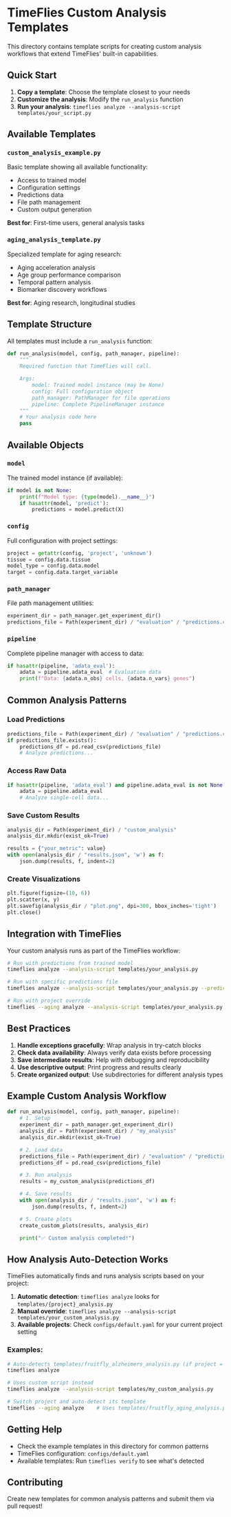 # TimeFlies Custom Analysis Templates

This directory contains template scripts for creating custom analysis workflows that extend TimeFlies' built-in capabilities.

## Quick Start

1. **Copy a template**: Choose the template closest to your needs
2. **Customize the analysis**: Modify the `run_analysis` function
3. **Run your analysis**: `timeflies analyze --analysis-script templates/your_script.py`

## Available Templates

### `custom_analysis_example.py`
Basic template showing all available functionality:
- Access to trained model
- Configuration settings
- Predictions data
- File path management
- Custom output generation

**Best for**: First-time users, general analysis tasks

### `aging_analysis_template.py`
Specialized template for aging research:
- Aging acceleration analysis
- Age group performance comparison
- Temporal pattern analysis
- Biomarker discovery workflows

**Best for**: Aging research, longitudinal studies

## Template Structure

All templates must include a `run_analysis` function:

```python
def run_analysis(model, config, path_manager, pipeline):
    """
    Required function that TimeFlies will call.

    Args:
        model: Trained model instance (may be None)
        config: Full configuration object
        path_manager: PathManager for file operations
        pipeline: Complete PipelineManager instance
    """
    # Your analysis code here
    pass
```

## Available Objects

### `model`
The trained model instance (if available):
```python
if model is not None:
    print(f"Model type: {type(model).__name__}")
    if hasattr(model, 'predict'):
        predictions = model.predict(X)
```

### `config`
Full configuration with project settings:
```python
project = getattr(config, 'project', 'unknown')
tissue = config.data.tissue
model_type = config.data.model
target = config.data.target_variable
```

### `path_manager`
File path management utilities:
```python
experiment_dir = path_manager.get_experiment_dir()
predictions_file = Path(experiment_dir) / "evaluation" / "predictions.csv"
```

### `pipeline`
Complete pipeline manager with access to data:
```python
if hasattr(pipeline, 'adata_eval'):
    adata = pipeline.adata_eval  # Evaluation data
    print(f"Data: {adata.n_obs} cells, {adata.n_vars} genes")
```

## Common Analysis Patterns

### Load Predictions
```python
predictions_file = Path(experiment_dir) / "evaluation" / "predictions.csv"
if predictions_file.exists():
    predictions_df = pd.read_csv(predictions_file)
    # Analyze predictions...
```

### Access Raw Data
```python
if hasattr(pipeline, 'adata_eval') and pipeline.adata_eval is not None:
    adata = pipeline.adata_eval
    # Analyze single-cell data...
```

### Save Custom Results
```python
analysis_dir = Path(experiment_dir) / "custom_analysis"
analysis_dir.mkdir(exist_ok=True)

results = {"your_metric": value}
with open(analysis_dir / "results.json", 'w') as f:
    json.dump(results, f, indent=2)
```

### Create Visualizations
```python
plt.figure(figsize=(10, 6))
plt.scatter(x, y)
plt.savefig(analysis_dir / "plot.png", dpi=300, bbox_inches='tight')
plt.close()
```

## Integration with TimeFlies

Your custom analysis runs as part of the TimeFlies workflow:

```bash
# Run with predictions from trained model
timeflies analyze --analysis-script templates/your_analysis.py

# Run with specific predictions file
timeflies analyze --analysis-script templates/your_analysis.py --predictions-path path/to/predictions.csv

# Run with project override
timeflies --aging analyze --analysis-script templates/your_analysis.py
```

## Best Practices

1. **Handle exceptions gracefully**: Wrap analysis in try-catch blocks
2. **Check data availability**: Always verify data exists before processing
3. **Save intermediate results**: Help with debugging and reproducibility
4. **Use descriptive output**: Print progress and results clearly
5. **Create organized output**: Use subdirectories for different analysis types

## Example Custom Analysis Workflow

```python
def run_analysis(model, config, path_manager, pipeline):
    # 1. Setup
    experiment_dir = path_manager.get_experiment_dir()
    analysis_dir = Path(experiment_dir) / "my_analysis"
    analysis_dir.mkdir(exist_ok=True)

    # 2. Load data
    predictions_file = Path(experiment_dir) / "evaluation" / "predictions.csv"
    predictions_df = pd.read_csv(predictions_file)

    # 3. Run analysis
    results = my_custom_analysis(predictions_df)

    # 4. Save results
    with open(analysis_dir / "results.json", 'w') as f:
        json.dump(results, f, indent=2)

    # 5. Create plots
    create_custom_plots(results, analysis_dir)

    print("✅ Custom analysis completed!")
```

## How Analysis Auto-Detection Works

TimeFlies automatically finds and runs analysis scripts based on your project:

1. **Automatic detection**: `timeflies analyze` looks for `templates/{project}_analysis.py`
2. **Manual override**: `timeflies analyze --analysis-script templates/your_custom_analysis.py`
3. **Available projects**: Check `configs/default.yaml` for your current project setting

### Examples:
```bash
# Auto-detects templates/fruitfly_alzheimers_analysis.py (if project = "fruitfly_alzheimers")
timeflies analyze

# Uses custom script instead
timeflies analyze --analysis-script templates/my_custom_analysis.py

# Switch project and auto-detect its template
timeflies --aging analyze    # Uses templates/fruitfly_aging_analysis.py
```

## Getting Help

- Check the example templates in this directory for common patterns
- TimeFlies configuration: `configs/default.yaml`
- Available templates: Run `timeflies verify` to see what's detected

## Contributing

Create new templates for common analysis patterns and submit them via pull request!
